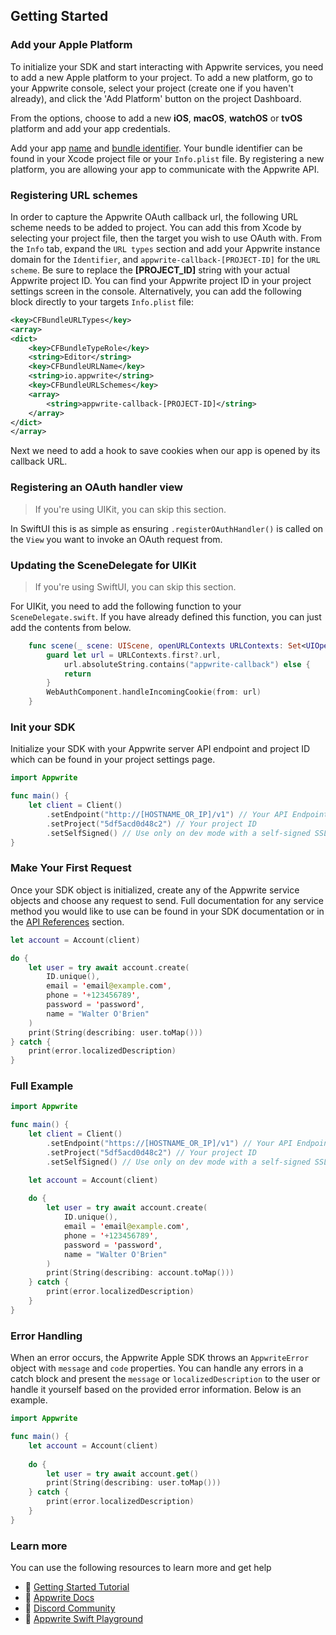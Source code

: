 ## Getting Started

### Add your Apple Platform
To initialize your SDK and start interacting with Appwrite services, you need to add a new Apple platform to your project. To add a new platform, go to your Appwrite console, select your project (create one if you haven't already), and click the 'Add Platform' button on the project Dashboard.

From the options, choose to add a new **iOS**, **macOS**, **watchOS** or **tvOS** platform and add your app credentials.

Add your app <u>name</u> and <u>bundle identifier</u>. Your bundle identifier can be found in your Xcode project file or your `Info.plist` file. By registering a new platform, you are allowing your app to communicate with the Appwrite API.

### Registering URL schemes

In order to capture the Appwrite OAuth callback url, the following URL scheme needs to be added to project. You can add this from Xcode by selecting your project file, then the target you wish to use OAuth with. From the `Info` tab, expand the `URL types` section and add your Appwrite instance domain for the `Identifier`, and `appwrite-callback-[PROJECT-ID]` for the `URL scheme`. Be sure to replace the **[PROJECT_ID]** string with your actual Appwrite project ID. You can find your Appwrite project ID in your project settings screen in the console. Alternatively, you can add the following block directly to your targets `Info.plist` file:

```xml
<key>CFBundleURLTypes</key>
<array>
<dict>
    <key>CFBundleTypeRole</key>
    <string>Editor</string>
    <key>CFBundleURLName</key>
    <string>io.appwrite</string>
    <key>CFBundleURLSchemes</key>
    <array>
        <string>appwrite-callback-[PROJECT-ID]</string>
    </array>
</dict>
</array>
```

Next we need to add a hook to save cookies when our app is opened by its callback URL.

### Registering an OAuth handler view

> If you're using UIKit, you can skip this section.

In SwiftUI this is as simple as ensuring `.registerOAuthHandler()` is called on the `View` you want to invoke an OAuth request from.

### Updating the SceneDelegate for UIKit

> If you're using SwiftUI, you can skip this section.

For UIKit, you need to add the following function to your `SceneDelegate.swift`. If you have already defined this function, you can just add the contents from below.

```swift
    func scene(_ scene: UIScene, openURLContexts URLContexts: Set<UIOpenURLContext>) {
        guard let url = URLContexts.first?.url,
            url.absoluteString.contains("appwrite-callback") else {
            return
        }
        WebAuthComponent.handleIncomingCookie(from: url)
    }
```

### Init your SDK

Initialize your SDK with your Appwrite server API endpoint and project ID which can be found in your project settings page.

```swift
import Appwrite

func main() {
    let client = Client()
        .setEndpoint("http://[HOSTNAME_OR_IP]/v1") // Your API Endpoint
        .setProject("5df5acd0d48c2") // Your project ID
        .setSelfSigned() // Use only on dev mode with a self-signed SSL cert
}
```

### Make Your First Request

Once your SDK object is initialized, create any of the Appwrite service objects and choose any request to send. Full documentation for any service method you would like to use can be found in your SDK documentation or in the [API References](https://appwrite.io/docs) section.

```swift
let account = Account(client)

do {
    let user = try await account.create(
        ID.unique(),
        email = 'email@example.com',
        phone = '+123456789',
        password = 'password',
        name = "Walter O'Brien"
    )
    print(String(describing: user.toMap()))
} catch {
    print(error.localizedDescription)
}
```

### Full Example

```swift
import Appwrite

func main() {
    let client = Client()
        .setEndpoint("https://[HOSTNAME_OR_IP]/v1") // Your API Endpoint
        .setProject("5df5acd0d48c2") // Your project ID
        .setSelfSigned() // Use only on dev mode with a self-signed SSL cert

    let account = Account(client)
    
    do {
        let user = try await account.create(
            ID.unique(),
            email = 'email@example.com',
            phone = '+123456789',
            password = 'password',
            name = "Walter O'Brien"
        )
        print(String(describing: account.toMap()))
    } catch {
        print(error.localizedDescription)
    }
}
```

### Error Handling

When an error occurs, the Appwrite Apple SDK throws an `AppwriteError` object with `message` and `code` properties. You can handle any errors in a catch block and present the `message` or `localizedDescription` to the user or handle it yourself based on the provided error information. Below is an example.

```swift
import Appwrite

func main() {
    let account = Account(client)
    
    do {
        let user = try await account.get()
        print(String(describing: user.toMap()))
    } catch {
        print(error.localizedDescription)
    }
}
```

### Learn more

You can use the following resources to learn more and get help

- 🚀 [Getting Started Tutorial](https://appwrite.io/docs/getting-started-for-server)
- 📜 [Appwrite Docs](https://appwrite.io/docs)
- 💬 [Discord Community](https://appwrite.io/discord)
- 🚂 [Appwrite Swift Playground](https://github.com/appwrite/playground-for-swift-server)
